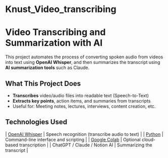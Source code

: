 # Knust_Video_transcribing
# Video Transcribing and Summarization with AI

This project automates the process of converting spoken audio from videos into text using **OpenAI Whisper**, and then summarizes the transcript using **AI summarization tools** such as Claude.


##  What This Project Does

-  **Transcribes** video/audio files into readable text (Speech-to-Text)
-  **Extracts key points**, action items, and summaries from transcripts
-  Useful for: Meeting notes, lectures, interviews, content creation, etc.



##  Technologies Used
| [OpenAI Whisper](https://github.com/openai/whisper) | Speech recognition (transcribe audio to text) |
| [Python](https://www.python.org/) | Command-line interface and scripting |
| [Google Colab](https://colab.research.google.com/) | Optional cloud-based transcription |
| ChatGPT / Claude / Notion AI | Summarizing the transcript |



